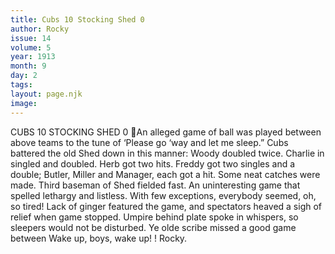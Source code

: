```yaml
---
title: Cubs 10 Stocking Shed 0
author: Rocky
issue: 14
volume: 5
year: 1913
month: 9
day: 2
tags:
layout: page.njk
image:
---
```

CUBS 10 STOCKING SHED 0 An alleged game of ball was played between above teams to the tune of ‘Please go ‘way and let me sleep.” Cubs battered the old Shed down in this manner: Woody doubled twice. Charlie in singled and doubled. Herb got two hits. Freddy got two singles and a double; Butler, Miller and Manager, each got a hit. Some neat catches were made. Third baseman of Shed fielded fast. An uninteresting game that spelled lethargy and listless. With few exceptions, everybody seemed, oh, so tired! Lack of ginger featured the game, and spectators heaved a sigh of relief when game stopped. Umpire behind plate spoke in whispers, so sleepers would not be disturbed. Ye olde scribe missed a good game between Wake up, boys, wake up! ! Rocky. 
